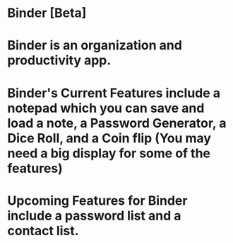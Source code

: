 # Binder [Beta]
# Binder is an organization and productivity app.
# Binder's Current Features include a notepad which you can save and load a note, a Password Generator, a Dice Roll, and a Coin flip (You may need a big display for some of the features)
# Upcoming Features for Binder include a password list and a contact list.
